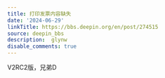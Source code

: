 ```yaml
---
title: 打印发票内容缺失
date: '2024-06-29'
linkTitle: https://bbs.deepin.org/en/post/274515
source: deepin_bbs
description:  glynw 
disable_comments: true
---
```

V2RC2版，兄弟D
